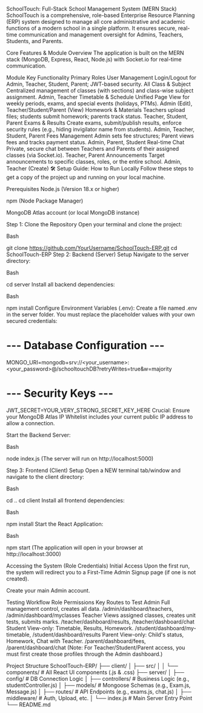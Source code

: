  SchoolTouch: Full-Stack School Management System (MERN Stack)
SchoolTouch is a comprehensive, role-based Enterprise Resource Planning (ERP) system designed to manage all core administrative and academic functions of a modern school in a single platform. It ensures secure, real-time communication and management oversight for Admins, Teachers, Students, and Parents.

Core Features & Module Overview
The application is built on the MERN stack (MongoDB, Express, React, Node.js) with Socket.io for real-time communication.

Module	Key Functionality	Primary Roles
User Management	Login/Logout for Admin, Teacher, Student, Parent; JWT-based security.	All
Class & Subject	Centralized management of classes (with sections) and class-wise subject assignment.	Admin, Teacher
Timetable & Schedule	Unified Page View for weekly periods, exams, and special events (holidays, PTMs).	Admin (Edit), Teacher/Student/Parent (View)
Homework & Materials	Teachers upload files; students submit homework; parents track status.	Teacher, Student, Parent
Exams & Results	Create exams, submit/publish results, enforce security rules (e.g., hiding invigilator name from students).	Admin, Teacher, Student, Parent
Fees Management	Admin sets fee structures; Parent views fees and tracks payment status.	Admin, Parent, Student
Real-time Chat	Private, secure chat between Teachers and Parents of their assigned classes (via Socket.io).	Teacher, Parent
Announcements	Target announcements to specific classes, roles, or the entire school.	Admin, Teacher (Create)
🛠️ Setup Guide: How to Run Locally
Follow these steps to get a copy of the project up and running on your local machine.

Prerequisites
Node.js (Version 18.x or higher)

npm (Node Package Manager)

MongoDB Atlas account (or local MongoDB instance)

Step 1: Clone the Repository
Open your terminal and clone the project:

Bash

git clone https://github.com/YourUsername/SchoolTouch-ERP.git
cd SchoolTouch-ERP
Step 2: Backend (Server) Setup
Navigate to the server directory:

Bash

cd server
Install all backend dependencies:

Bash

npm install
Configure Environment Variables (.env):
Create a file named .env in the server folder. You must replace the placeholder values with your own secured credentials:

# --- Database Configuration ---
MONGO_URI=mongodb+srv://<your_username>:<your_password>@<cluster-url>/schooltouchDB?retryWrites=true&w=majority

# --- Security Keys ---
JWT_SECRET=YOUR_VERY_STRONG_SECRET_KEY_HERE
Crucial: Ensure your MongoDB Atlas IP Whitelist includes your current public IP address to allow a connection.

Start the Backend Server:

Bash

node index.js
(The server will run on http://localhost:5000)

Step 3: Frontend (Client) Setup
Open a NEW terminal tab/window and navigate to the client directory:

Bash

cd ..
cd client
Install all frontend dependencies:

Bash

npm install
Start the React Application:

Bash

npm start
(The application will open in your browser at http://localhost:3000)

 Accessing the System (Role Credentials)
Initial Access
Upon the first run, the system will redirect you to a First-Time Admin Signup page (if one is not created).

Create your main Admin account.

Testing Workflow
Role	Permissions	Key Routes to Test
Admin	Full management control, creates all data.	/admin/dashboard/teachers, /admin/dashboard/myclasses
Teacher	Views assigned classes, creates unit tests, submits marks.	/teacher/dashboard/results, /teacher/dashboard/chat
Student	View-only: Timetable, Results, Homework.	/student/dashboard/my-timetable, /student/dashboard/results
Parent	View-only: Child's status, Homework, Chat with Teacher.	/parent/dashboard/fees, /parent/dashboard/chat
(Note: For Teacher/Student/Parent access, you must first create those profiles through the Admin dashboard.)

 Project Structure
SchoolTouch-ERP/
├── client/
│   ├── src/
│   │   └── components/     # All React UI components (.js & .css)
├── server/
│   ├── config/             # DB Connection Logic
│   ├── controllers/        # Business Logic (e.g., studentController.js)
│   ├── models/             # Mongoose Schemas (e.g., Exam.js, Message.js)
│   ├── routes/             # API Endpoints (e.g., exams.js, chat.js)
│   ├── middleware/         # Auth, Upload, etc.
│   └── index.js            # Main Server Entry Point
└── README.md
